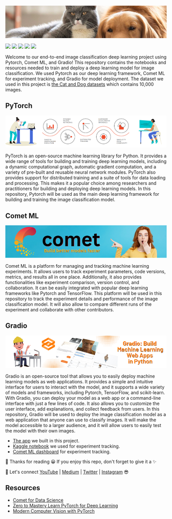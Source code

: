 ![](https://github.com/TirendazAcademy/End-to-End-Image-Classification-Project/blob/main/images/images/dog-cat.png?raw=true)

[![](https://img.shields.io/badge/Python-0002A1?&style=plastic&logo=python&logoColor=white)]()
[![](https://img.shields.io/badge/Pytorch-FF1E00?&style=plastic&logo=pytorch&logoColor=white)]()
[![](https://img.shields.io/badge/CometML-850000?&style=plastic&logo=comet&logoColor=white)]()
[![](https://img.shields.io/badge/Gradio-darkgreen?&style=plastic&logo=gradio&logoColor=white)]()
[![](https://img.shields.io/badge/DeepLearning-A31ACB?&style=plastic&logo=deeplearning&logoColor=white)]()

Welcome to our end-to-end image classification deep learning project using Pytorch, Comet ML, and Gradio! This repository contains the notebooks and resources needed to train and deploy a deep learning model for image classification. We used Pytorch as our deep learning framework, Comet ML for experiment tracking, and Gradio for model deployment. The dataset we used in this project is [the Cat and Dog datasets](https://www.kaggle.com/code/tirendazacademy/experiment-tracking-with-comet-ml-pytorch) which contains 10,000 images.

## PyTorch

![](https://github.com/TirendazAcademy/End-to-End-Image-Classification-Project/blob/main/images/images/pytroch_features.png?raw=true)

PyTorch is an open-source machine learning library for Python. It provides a wide range of tools for building and training deep learning models, including a dynamic computational graph, automatic gradient computation, and a variety of pre-built and reusable neural network modules. PyTorch also provides support for distributed training and a suite of tools for data loading and processing. This makes it a popular choice among researchers and practitioners for building and deploying deep learning models. In this repository, Pytorch will be used as the main deep learning framework for building and training the image classification model.

## Comet ML

![](https://github.com/TirendazAcademy/Comet-ML-Tutorials/raw/main/Images/comet-ml.png)

Comet ML is a platform for managing and tracking machine learning experiments. It allows users to track experiment parameters, code versions, metrics, and results all in one place. Additionally, it also provides functionalities like experiment comparison, version control, and collaboration. It can be easily integrated with popular deep learning frameworks like Pytorch and TensorFlow. This platform will be used in this repository to track the experiment details and performance of the image classification model. It will also allow to compare different runs of the experiment and collaborate with other contributors.

## Gradio

![](https://github.com/TirendazAcademy/End-to-End-Image-Classification-Project/blob/main/images/images/gradio.png?raw=true)

Gradio is an open-source tool that allows you to easily deploy machine learning models as web applications. It provides a simple and intuitive interface for users to interact with the model, and it supports a wide variety of models and frameworks, including Pytorch, TensorFlow, and scikit-learn. With Gradio, you can deploy your model as a web app or a command-line interface with just a few lines of code. It also allows you to customize the user interface, add explanations, and collect feedback from users. In this repository, Gradio will be used to deploy the image classification model as a web application that anyone can use to classify images. It will make the model accessible to a larger audience, and it will allow users to easily test the model with their own images.

- [The app](https://huggingface.co/spaces/Tirendaz/pytorch_cat_vs_dog) we built in this project.
- [Kaggle notebook](https://www.kaggle.com/code/tirendazacademy/experiment-tracking-with-comet-ml-pytorch) we used for experiment tracking.
- [Comet ML dashboard](https://www.comet.com/tirendaz-academy/experiment-tracking/view/new/panels) for experiment tracking.

📌 Thanks for reading 😀 If you enjoy this repo, don't forget to give it a ✨

🔗 Let's connect [YouTube](http://youtube.com/tirendazacademy) | [Medium](http://tirendazacademy.medium.com) | [Twitter](http://twitter.com/tirendazacademy) | [Instagram](https://www.instagram.com/tirendazacademy) 😎

## Resources

- [Comet for Data Science](https://www.packtpub.com/product/comet-for-data-science/9781801814430)
- [Zero to Mastery Learn PyTorch for Deep Learning](https://www.learnpytorch.io/)
- [Modern Computer Vision with PyTorch](https://www.amazon.com/Modern-Computer-Vision-PyTorch-applications/dp/1839213477)


